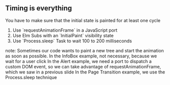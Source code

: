 ## Timing is everything

You have to make sure that the initial state is painted for
at least one cycle

<ol>
<li class="fragment">Use `requestAnimationFrame` in a JavaScript port
<li class="fragment">Use Elm Subs with an `InitialPaint` visibility state
<li class="fragment">Use `Process.sleep` Task to wait 100 to 200 milliseconds
</ol>

note:
    Sometimes our code wants to paint a new tree and start the animation as soon as possible.
    In the InfoBox example, not necessary, because we wait for a user click
    In the Alert example, we need a port to dispatch a custom DOM event, so we can take advantage
        of requestAnimationFrame, which we saw in a previous slide
    In the Page Transition example, we use the Process.sleep technique

